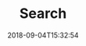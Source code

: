 ---
title: "Search" 
date: 2018-09-04T15:32:54
# Indique quel template utilisé 
layout: "search"
# Va générer un fichier json 
outputs: ["json"]
# permet de ne pas indexer le fichier json dans browser 
noindex: true
---